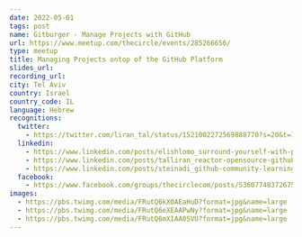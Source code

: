 ```yaml
---
date: 2022-05-01
tags: post
name: Gitburger - Manage Projects with GitHub
url: https://www.meetup.com/thecircle/events/285266656/
type: meetup
title: Managing Projects ontop of the GitHub Platform
slides_url:
recording_url:
city: Tel Aviv
country: Israel
country_code: IL
language: Hebrew
recognitions:
  twitter:
    - https://twitter.com/liran_tal/status/1521002272569888770?s=20&t=IZV0yf7azK-d6Dgfubd7Cw
  linkedin:
    - https://www.linkedin.com/posts/elishlomo_surround-yourself-with-people-that-make-you-activity-6926761271161683968-Dauq?utm_source=linkedin_share&utm_medium=member_desktop_web
    - https://www.linkedin.com/posts/talliran_reactor-opensource-github-activity-6926767666208612352-6ZF_?utm_source=linkedin_share&utm_medium=member_desktop_web
    - https://www.linkedin.com/posts/steinadi_github-community-learning-activity-6926768783323717632-CKnv?utm_source=linkedin_share&utm_medium=member_desktop_web
  facebook:
    - https://www.facebook.com/groups/thecirclecom/posts/5360774837267565/
images:
  - https://pbs.twimg.com/media/FRutQ6kX0AEaHuD?format=jpg&name=large
  - https://pbs.twimg.com/media/FRutQ6eXEAAPwNy?format=jpg&name=large
  - https://pbs.twimg.com/media/FRutQ6mXIAA0SVU?format=jpg&name=large
---
```

